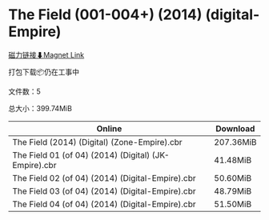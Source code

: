 # The Field (001-004+) (2014) (digital-Empire)

[磁力链接⬇Magnet Link](magnet:?xt=urn:btih:e2abdcc7cb691aedb60c3a524517f396fa2d034a&dn=The%20Field%20%28001-004%2B%29%20%282014%29%20%28digital-Empire%29)

打包下载📦仍在工事中

文件数：5

总大小：399.74MiB

Online | Download
--- | ---
The Field (2014) (Digital) (Zone-Empire).cbr | 207.36MiB
The Field 01 (of 04) (2014) (Digital) (JK-Empire).cbr | 41.48MiB
The Field 02 (of 04) (2014) (Digital-Empire).cbr | 50.60MiB
The Field 03 (of 04) (2014) (Digital-Empire).cbr | 48.79MiB
The Field 04 (of 04) (2014) (Digital-Empire).cbr | 51.50MiB